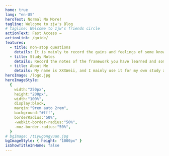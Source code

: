 ```yaml
---
home: true
lang: "en-US"
heroText: Normal No More!
tagline: Welcome to zjw's Blog
# tagline: Welcome to zjw's friends circle
actionText: Fast Access →
actionLink: /guide/
features:
  - title: non-stop questions
    details: It is mainly to record the gains and feelings of some knowledge that I usually learn.
  - title: Study Notes
    details: Record the notes of the framework you have learned and some knowledge and tutorials commonly used in development, so that you can review it yourself.
  - title: About Me
    details: My name is XXXWeii, and I mainly use it for my own study and record the problems and solutions encountered in the study.
heroImage: /logo.jpg
heroImageStyle:
  {
    width:"250px",
    height:"200px",
    width:"100%",
    display:block,
    margin:"9rem auto 2rem",
    background:"#fff",
    borderRadius:"50%",
    -webkit-border-radius:"50%",
    -moz-border-radius:"50%",
  }
# bgImage: /tiyugongyuan.jpg
bgImageStyle: { height: "1000px" }
isShowTitleInHome: false
---
```


<Vssue :title="$title" />
<!-- <style>
/* body{
  background-image: url("/bg.gif");
}    */
.anchor-down {     
  display: block;     
  margin: 12rem auto 0;     
  bottom: 45px;     
  width: 20px;     
  height: 20px;     
  font-size: 34px;     
  text-align: center;     
  animation: bounce-in 5s 3s infinite;     
  position: absolute;     
  left: 50%;     
  bottom: 30%;     
  margin-left: -10px;     
  cursor: pointer;   
}   
@-webkit-keyframes bounce-in{     
  0%{transform:translateY(0)}     
  20%{transform:translateY(0)}     
  50%{transform:translateY(-20px)}     
  80%{transform:translateY(0)}     
  to{transform:translateY(0)}   
}   
.anchor-down::before {     
  content: "";     
  width: 20px;     
  height: 20px;     
  display: block;     
  border-right: 3px solid #fff;     
  border-top: 3px solid #fff;     
  transform: rotate(135deg);     
  position: absolute;     
  bottom: -110px;   
}   
.anchor-down::after {     
  content: "";     
  width: 20px;     
  height: 20px;     
  display: block;     
  border-right: 3px solid #fff;     
  border-top: 3px solid #fff;     
  transform: rotate(135deg); 
  position: absolute;    
  bottom: -120px; 
}   
</style>
<script>   
export default {     
  mounted () {       
    const ifJanchor = document.getElementById("JanchorDown");        
    ifJanchor && ifJanchor.parentNode.removeChild(ifJanchor);       
    let a = document.createElement('a');       
    a.id = 'JanchorDown';       
    a.className = 'anchor-down';       
    document.getElementsByClassName('hero')[0].append(a);       
    let targetA = document.getElementById("JanchorDown");       
    targetA.addEventListener('click', e => { 
      // 添加点击事件         
      this.scrollFn();       
    })     
  },        
  methods: {       
    scrollFn() {         
      const windowH = document.getElementsByClassName('hero')[0].clientHeight; // 获取窗口高度         
      document.documentElement.scrollTop = windowH; // 滚动条滚动到指定位置       
    }     
  }   
}   
</script> -->
